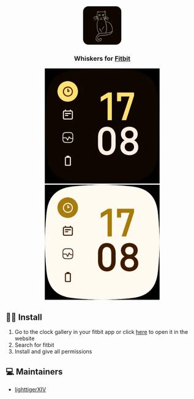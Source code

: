 <div align="center">

<img src="https://raw.githubusercontent.com/Whiskers-Color-Scheme/assets/main/logos/logo-rounded.webp" width="100">

### Whiskers for [Fitbit](https://www.fitbit.com/global/us/home)

<div>
    <img src="panther.webp" width="300">
    <img src="tiger.webp" width="300">
</div>
</div>

## 👷‍♂️ Install

1. Go to the clock gallery in your fitbit app or click [here]() to open it in the website
2. Search for fitbit
3. Install and give all permissions

## 💻 Maintainers

- [lighttigerXIV](https://github.com/lighttigerXIV)